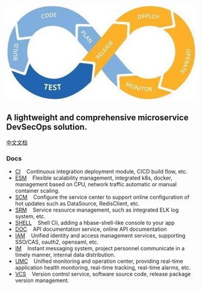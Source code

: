 ![DevSecOps](shots/logo.jpg)
## A lightweight and comprehensive microservice DevSecOps solution.

[中文文档](README_CN.md)

### Docs
- [CI](super-devops-ci/README.md)             &nbsp;&nbsp;    Continuous integration deployment module, CICD build flow, etc.
- [ESM](super-devops-esm/README.md)           &nbsp;&nbsp;    Flexible scalability management, integrated k8s, docker, management based on CPU, network traffic automatic or manual container scaling.
- [SCM](super-devops-scm/README.md)           &nbsp;&nbsp;    Configure the service center to support online configuration of hot updates such as DataSource, RedisClient, etc.
- [SRM](super-devops-srm/README.md)           &nbsp;&nbsp;    Service resource management, such as integrated ELK log system, etc.
- [SHELL](super-devops-shell/README.md)       &nbsp;&nbsp;    Shell Cli, adding a hbase-shell-like console to your app
- [DOC](super-devops-doc/README.md)           &nbsp;&nbsp;    API documentation service, online API documentation
- [IAM](super-devops-iam/README.md)           &nbsp;&nbsp;    Unified identity and access management services, supporting SSO/CAS, oauth2, opensaml, etc.
- [IM](super-devops-im/README.md)             &nbsp;&nbsp;    Instant messaging system, project personnel communicate in a timely manner, internal data distribution.
- [UMC](super-devops-umc/README.md)           &nbsp;&nbsp;    Unified monitoring and operation center, providing real-time application health monitoring, real-time tracking, real-time alarms, etc.
- [VCS](super-devops-vcs/README.md)           &nbsp;&nbsp;    Version control service, software source code, release package version management.

